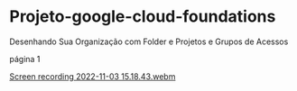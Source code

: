 # Projeto-google-cloud-foundations

Desenhando Sua Organização com Folder e Projetos e Grupos de Acessos

página 1

[Screen recording 2022-11-03 15.18.43.webm](https://user-images.githubusercontent.com/109696840/199804327-408aefc5-8511-4089-91d6-d9975446d645.webm)
